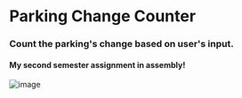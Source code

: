 # Parking Change Counter

### Count the parking's change based on user's input.

#### My second semester assignment in assembly!
![image](pdf/Homework-1)
